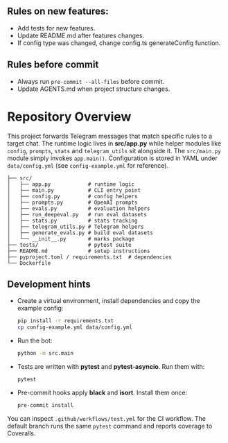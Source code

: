 ## Rules on new features:
- Add tests for new features.
- Update README.md after features changes.
- If config type was changed, change config.ts generateConfig function.

## Rules before commit
- Always run `pre-commit --all-files` before commit.
- Update AGENTS.md when project structure changes.

# Repository Overview

This project forwards Telegram messages that match specific rules to a target chat. The runtime logic lives in **src/app.py** while helper modules like `config`, `prompts`, `stats` and `telegram_utils` sit alongside it. The `src/main.py` module simply invokes `app.main()`. Configuration is stored in YAML under `data/config.yml` (see `config-example.yml` for reference).

```
├── src/
│   ├── app.py            # runtime logic
│   ├── main.py           # CLI entry point
│   ├── config.py         # config helpers
│   ├── prompts.py        # OpenAI prompts
│   ├── evals.py          # evaluation helpers
│   ├── run_deepeval.py   # run eval datasets
│   ├── stats.py          # stats tracking
│   ├── telegram_utils.py # Telegram helpers
│   ├── generate_evals.py # build eval datasets
│   └── __init__.py       # marks package
├── tests/                # pytest suite
├── README.md             # setup instructions
├── pyproject.toml / requirements.txt  # dependencies
└── Dockerfile
```

## Development hints

- Create a virtual environment, install dependencies and copy the example config:
  ```bash
  pip install -r requirements.txt
  cp config-example.yml data/config.yml
  ```
- Run the bot:
  ```bash
  python -m src.main
  ```
- Tests are written with **pytest** and **pytest-asyncio**. Run them with:
  ```bash
  pytest
  ```
- Pre-commit hooks apply **black** and **isort**. Install them once:
  ```bash
  pre-commit install
  ```

You can inspect `.github/workflows/test.yml` for the CI workflow. The default branch runs the same `pytest` command and reports coverage to Coveralls.

